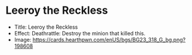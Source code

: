 # Leeroy the Reckless
- Title:  Leeroy the Reckless
- Effect:  Deathrattle: Destroy the minion that killed this.
- Image:  https://cards.hearthpwn.com/enUS/bgs/BG23_318_G_bg.png?198608
